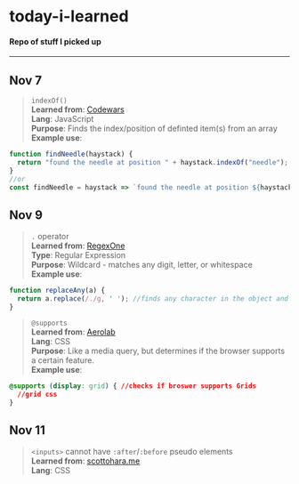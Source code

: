 # today-i-learned  
#### Repo of stuff I picked up  
---  
## Nov 7
>`indexOf()`  
**Learned from**: [Codewars](https://www.codewars.com/kata/56676e8fabd2d1ff3000000c/solutions/javascript)  
**Lang**: JavaScript  
**Purpose**: Finds the index/position of definted item(s) from an array   
**Example use**:   
```javascript
function findNeedle(haystack) {
  return "found the needle at position " + haystack.indexOf("needle");
}
//or
const findNeedle = haystack => `found the needle at position ${haystack.indexOf('needle')}`;
```

## Nov 9  
>`.` operator  
**Learned from**: [RegexOne](https://regexone.com/)  
**Type**: Regular Expression  
**Purpose**: Wildcard - matches any digit, letter, or whitespace  
**Example use**:  
```javascript
function replaceAny(a) {
  return a.replace(/./g, ' '); //finds any character in the object and replaces it with a space.
}
```

>`@supports`   
**Learned from**: [Aerolab](https://aerolab.co/blog/flexbox-grids/)  
**Lang**: CSS  
**Purpose**: Like a media query, but determines if the browser supports a certain feature.  
**Example use**:
```css
@supports (display: grid) { //checks if broswer supports Grids
  //grid css
}
```

## Nov 11 
>`<inputs>` cannot have `:after`/`:before` pseudo elements  
**Learned from**: [scottohara.me](http://www.scottohara.me/article/pseudo-element-input.html)  
**Lang**: CSS


